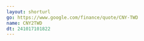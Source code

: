 ```yaml
---
layout: shorturl
go: https://www.google.com/finance/quote/CNY-TWD
name: CNY2TWD
dt: 241017101822
---
```

